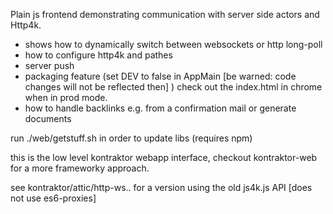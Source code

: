 
Plain js frontend demonstrating communication with server side actors and Http4k.

* shows how to dynamically switch between websockets or http long-poll
* how to configure http4k and pathes
* server push
* packaging feature (set DEV to false in AppMain [be warned: code changes will not be reflected then] )
check out the index.html in chrome when in prod mode.
* how to handle backlinks e.g. from a confirmation mail or generate documents

run ./web/getstuff.sh in order to update libs (requires npm)

this is the low level kontraktor webapp interface, checkout kontraktor-web for a more frameworky approach.

see kontraktor/attic/http-ws.. for a version using the old js4k.js API [does not use es6-proxies]